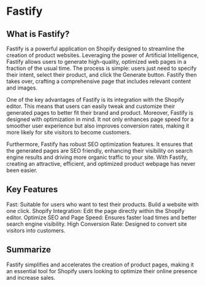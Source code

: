 # Fastify

## What is Fastify?

Fastify is a powerful application on Shopify designed to streamline the creation of product websites. Leveraging the power of Artificial Intelligence, Fastify allows users to generate high-quality, optimized web pages in a fraction of the usual time. The process is simple: users just need to specify their intent, select their product, and click the Generate button. Fastify then takes over, crafting a comprehensive page that includes relevant content and images.

One of the key advantages of Fastify is its integration with the Shopify editor. This means that users can easily tweak and customize their generated pages to better fit their brand and product. Moreover, Fastify is designed with optimization in mind. It not only enhances page speed for a smoother user experience but also improves conversion rates, making it more likely for site visitors to become customers.

Furthermore, Fastify has robust SEO optimization features. It ensures that the generated pages are SEO friendly, enhancing their visibility on search engine results and driving more organic traffic to your site. With Fastify, creating an attractive, efficient, and optimized product webpage has never been easier.

## Key Features

Fast: Suitable for users who want to test their products. Build a website with one click.
Shopify Integration: Edit the page directly within the Shopify editor.
Optimize SEO and Page Speed: Ensures faster load times and better search engine visibility.
High Conversion Rate: Designed to convert site visitors into customers.

## Summarize

Fastify simplifies and accelerates the creation of product pages, making it an essential tool for Shopify users looking to optimize their online presence and increase sales.

